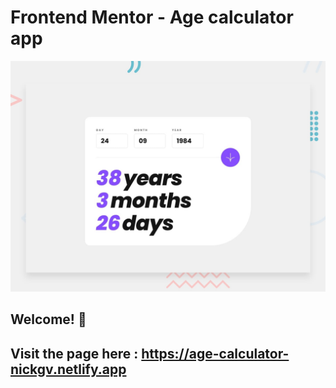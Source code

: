 # Frontend Mentor - Age calculator app

![Design preview for the Age calculator app coding challenge](./design/desktop-preview.jpg)

## Welcome! 👋

## Visit the page here : https://age-calculator-nickgv.netlify.app
